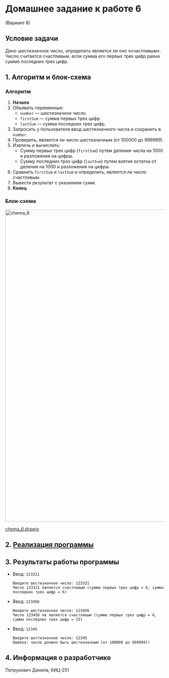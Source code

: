 # Домашнее задание к работе 6
(Вариант 8)

## Условие задачи
Дано шестизначное число, определить является ли оно «счастливым». Число считается счастливым, если сумма его первых трех цифр равна сумме последних трех цифр.

## 1. Алгоритм и блок-схема

### Алгоритм
1. **Начало**
2. Объявить переменные:
   - `number` — шестизначное число.
   - `firstSum` — сумма первых трех цифр.
   - `lastSum` — сумма последних трех цифр.
3. Запросить у пользователя ввод шестизначного числа и сохранить в `number`.
4. Проверить, является ли число шестизначным (от 100000 до 999999).
5. Извлечь и вычислить:
   - Сумму первых трех цифр (`firstSum`) путем деления числа на 1000 и разложения на цифры.
   - Сумму последних трех цифр (`lastSum`) путем взятия остатка от деления на 1000 и разложения на цифры.
6. Сравнить `firstSum` и `lastSum` и определить, является ли число счастливым.
7. Вывести результат с указанием сумм.
8. **Конец**

### Блок-схема
<img width="2010" height="992" alt="chema_6" src="https://github.com/user-attachments/assets/1d8fcf92-1f7e-4cb8-a241-24909f294a98" />

[chema_6.drawio](https://github.com/danechek07/rabota-6/blob/main/chema_6.png)
## 2. [Реализация программы](https://github.com/danechek07/rabota-6/blob/main/%236.c)



## 3. Результаты работы программы
- Ввод: `123321`
  ```
  Введите шестизначное число: 123321
  Число 123321 является счастливым (сумма первых трех цифр = 6, сумма последних трех цифр = 6)
  ```

- Ввод: `123456`
  ```
  Введите шестизначное число: 123456
  Число 123456 не является счастливым (сумма первых трех цифр = 6, сумма последних трех цифр = 15)
  ```

- Ввод: `12345`
  ```
  Введите шестизначное число: 12345
  Ошибка: число должно быть шестизначным (от 100000 до 999999)!
  ```

## 4. Информация о разработчике
Петрукович Данила, бИЦ-251
